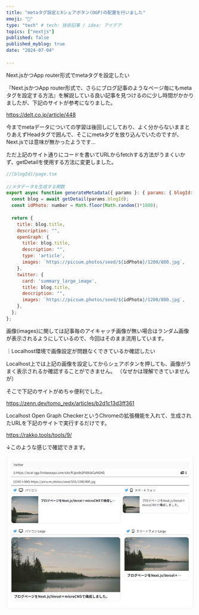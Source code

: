 ```yaml
---
title: "metaタグ設定とXシェアボタン(OGP)の配置を行いました"
emoji: "📌"
type: "tech" # tech: 技術記事 / idea: アイデア
topics: ["nextjs"]
published: false
published_myblog: true
date: "2024-07-04"

---
```


Next.jsかつApp router形式でmetaタグを設定したい

『Next.jsかつApp router形式で、さらにブログ記事のようなページ毎にもmetaタグを設定する方法』を解説している良い記事を見つけるのに少し時間がかかりましたが、下記のサイトが参考になりました。

https://delt.co.jp/article/448

今までmetaデータについての学習は後回しにしており、よく分からないままとりあえずHeadタグで囲んで、そこにmetaタグを放り込んでいたのですが、Next.jsでは意味が無かったようです...

ただ上記のサイト通りにコードを書いてURLからfetchする方法がうまくいかず、getDetailを使用する方法に変更しました。

~~~javascript
//[blogId]/page.tsx

//メタデータを生成する関数
export async function generateMetadata({ params }: { params: { blogId: string };}): Promise<Metadata> {
  const blog = await getDetail(params.blogId);
  const idPhoto: number = Math.floor(Math.random()*1000);

  return {
    title: blog.title,
    description: "",
    openGraph: {
      title: blog.title,
      description: "",
      type: 'article',
      images: `https://picsum.photos/seed/${idPhoto}/1200/800.jpg`,
    },
    twitter: {
      card: 'summary_large_image',
      title: blog.title,
      description: "",
      images: `https://picsum.photos/seed/${idPhoto}/1200/800.jpg`,
    },
  };
};
~~~

画像(images)に関しては記事毎のアイキャッチ画像が無い場合はランダム画像が表示されるようにしているので、今回はそのまま流用しています。

｜Localhost環境で画像設定が問題なくできているか確認したい

Localhost上では上記の画像を設定してからシェアボタンを押しても、画像がうまく表示されるか確認することができません。
（なぜかは理解できていませんが）

そこで下記のサイトがめちゃ便利でした。

https://zenn.dev/tomo_redx/articles/b2d1c13d3ff361

Localhost Open Graph CheckerというChromeの拡張機能を入れて、生成されたURLを下記のサイトで実行するだけです。

https://rakko.tools/tools/9/

↓このような感じで確認できます。

![alt text](/images/00378446765f09/image-1.png)
